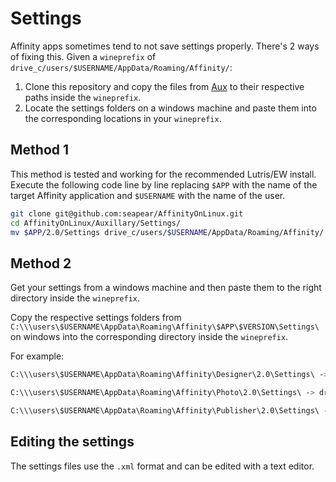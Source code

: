 # Settings

Affinity apps sometimes tend to not save settings properly. There's 2 ways of fixing this. Given a `wineprefix` of `drive_c/users/$USERNAME/AppData/Roaming/Affinity/`:

1. Clone this repository and copy the files from [Aux](../Auxillary/Settings) to their respective paths inside the `wineprefix`.
2. Locate the settings folders on a windows machine and paste them into the
   corresponding locations in your `wineprefix`.

## Method 1

This method is tested and working for the recommended Lutris/EW install. Execute
the following code line by line replacing `$APP` with the name of the target Affinity
application and `$USERNAME` with the name of the user. 

```sh
git clone git@github.com:seapear/AffinityOnLinux.git
cd AffinityOnLinux/Auxillary/Settings/
mv $APP/2.0/Settings drive_c/users/$USERNAME/AppData/Roaming/Affinity/
```

## Method 2

Get your settings from a windows machine and then paste them to the right directory inside the `wineprefix`.

Copy the respective settings folders from `C:\\\users\$USERNAME\AppData\Roaming\Affinity\$APP\$VERSION\Settings\` on windows into the corresponding directory inside the `wineprefix`.

For example:

```sh
C:\\\users\$USERNAME\AppData\Roaming\Affinity\Designer\2.0\Settings\ -> drive_c/users/$USERNAME/AppData/Roaming/Affinity/Designer/2.0/

C:\\\users\$USERNAME\AppData\Roaming\Affinity\Photo\2.0\Settings\ -> drive_c/users/$USERNAME/AppData/Roaming/Affinity/Photo/2.0/

C:\\\users\$USERNAME\AppData\Roaming\Affinity\Publisher\2.0\Settings\ -> drive_c/users/$USERNAME/AppData/Roaming/Affinity/Designer/2.0/
```

## Editing the settings

The settings files use the `.xml` format and can be edited with a text editor.
